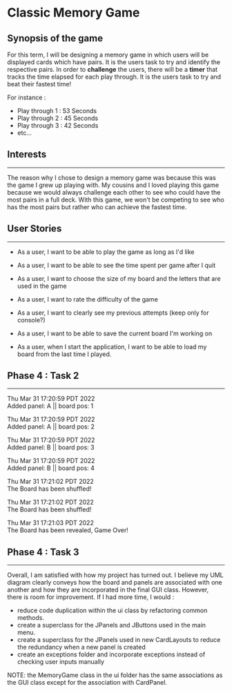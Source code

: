 # Classic Memory Game

## Synopsis of the game


For this term, I will be designing a memory game in which users will be
displayed cards which have pairs. It is the users task to try and identify 
the respective pairs. In order to **challenge** the users, there will be a
**timer** that tracks the time elapsed for each play through. It is the users
task to try and beat their fastest time!

For instance :

- Play through 1 : 53 Seconds
- Play through 2 : 45 Seconds
- Play through 3 : 42 Seconds
- etc...


## Interests
___

The reason why I chose to design a memory game was because this was the game
I grew up playing with. My cousins and I loved playing this game because 
we would always challenge each other to see who could have the most 
pairs in a full deck. With this game, we won't be competing to see who has the most pairs but rather
who can achieve the fastest time.


## User Stories
___

- As a user, I want to be able to play the game as long as I'd like
- As a user, I want to be able to see the time spent per game after I quit
- As a user, I want to choose the size of my board and the letters that are used in the game
- As a user, I want to rate the difficulty of the game
- As a user, I want to clearly see my previous attempts (keep only for console?)

- As a user, I want to be able to save the current board I'm working on
- As a user, when I start the application, I want to be able to load my board from the last time I played.


## Phase 4 : Task 2
___

Thu Mar 31 17:20:59 PDT 2022 \
Added panel: A || board pos: 1

Thu Mar 31 17:20:59 PDT 2022 \
Added panel: A || board pos: 2

Thu Mar 31 17:20:59 PDT 2022 \
Added panel: B || board pos: 3

Thu Mar 31 17:20:59 PDT 2022 \
Added panel: B || board pos: 4

Thu Mar 31 17:21:02 PDT 2022 \
The Board has been shuffled!

Thu Mar 31 17:21:02 PDT 2022  
The Board has been shuffled!

Thu Mar 31 17:21:03 PDT 2022 \
The Board has been revealed, Game Over!

## Phase 4 : Task 3
___

Overall, I am satisfied with how my project has turned out. I believe my UML diagram clearly conveys how the board and panels are associated with one another and
how they are incorporated in the final GUI class. However, there is room for improvement.
If I had more time, I would :

- reduce code duplication within the ui class by refactoring common methods.
- create a superclass for the JPanels and JButtons used in the main menu.
- create a superclass for the JPanels used in new CardLayouts to reduce the redundancy when a new panel is created
- create an exceptions folder and incorporate exceptions instead of checking user inputs manually


NOTE: the MemoryGame class in the ui folder has the same associations as the GUI class except for the association with CardPanel.
